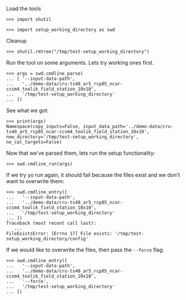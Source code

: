 Load the tools

    >>> import shutil

    >>> import setup_working_directory as swd
  
Cleanup

    >>> shutil.rmtree("/tmp/test-setup_working_directory")

Run the tool on some arguments. Lets try working ones first.

    >>> args = swd.cmdline_parse(
    ... [ '--input-data-path',
    ...   '../demo-data/cru-ts40_ar5_rcp85_ncar-ccsm4_toolik_field_station_10x10',
    ...   '/tmp/test-setup_working_directory'
    ... ])

See what we got:

    >>> print(args)
    Namespace(copy_inputs=False, input_data_path='../demo-data/cru-ts40_ar5_rcp85_ncar-ccsm4_toolik_field_station_10x10', new_directory='/tmp/test-setup_working_directory', no_cal_targets=False)

Now that we've parsed them, lets run the setup functionality:

    >>> swd.cmdline_run(args)

If we try yo run again, it should fail because the files exist and we don't want
to overwrite them: 

    >>> swd.cmdline_entry([
    ...   '--input-data-path',
    ...   '../demo-data/cru-ts40_ar5_rcp85_ncar-ccsm4_toolik_field_station_10x10', 
    ...   '/tmp/test-setup_working_directory'
    ... ])
    Traceback (most recent call last):
       ...
    FileExistsError: [Errno 17] File exists: '/tmp/test-setup_working_directory/config'

If we would like to overwrite the files, then pass the `--force` flag:

    >>> swd.cmdline_entry([
    ...   '--input-data-path',
    ...   '../demo-data/cru-ts40_ar5_rcp85_ncar-ccsm4_toolik_field_station_10x10', 
    ...   '--force',
    ...   '/tmp/test-setup_working_directory'
    ... ])




  